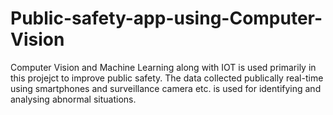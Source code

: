 # Public-safety-app-using-Computer-Vision

Computer Vision and Machine Learning along with IOT is used primarily in this projejct to improve public safety. The data collected publically real-time using smartphones and surveillance camera etc. is used for identifying and analysing abnormal situations. 
